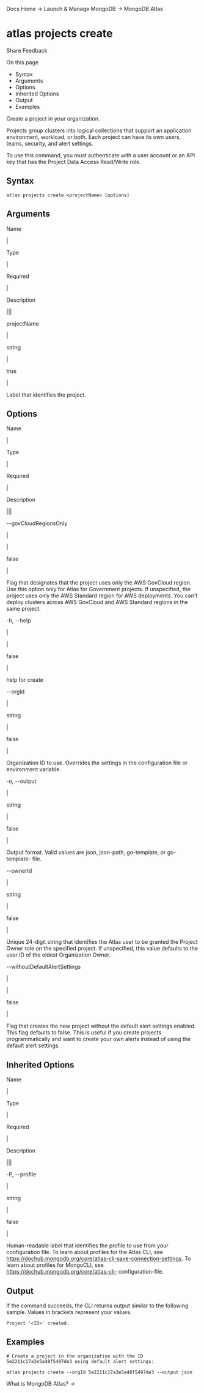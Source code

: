 Docs Home → Launch & Manage MongoDB → MongoDB Atlas

# atlas projects create

Share Feedback

On this page

  * Syntax
  * Arguments
  * Options
  * Inherited Options
  * Output
  * Examples

Create a project in your organization.

Projects group clusters into logical collections that support an application
environment, workload, or both. Each project can have its own users, teams,
security, and alert settings.

To use this command, you must authenticate with a user account or an API key
that has the Project Data Access Read/Write role.

## Syntax

    
    
    atlas projects create <projectName> [options]  
      
  
## Arguments

Name

|

Type

|

Required

|

Description  
  
|||  
  
projectName

|

string

|

true

|

Label that identifies the project.  
  
## Options

Name

|

Type

|

Required

|

Description  
  
|||  
  
\--govCloudRegionsOnly

|

|

false

|

Flag that designates that the project uses only the AWS GovCloud region. Use
this option only for Atlas for Government projects. If unspecified, the
project uses only the AWS Standard region for AWS deployments. You can't
deploy clusters across AWS GovCloud and AWS Standard regions in the same
project.  
  
-h, --help

|

|

false

|

help for create  
  
\--orgId

|

string

|

false

|

Organization ID to use. Overrides the settings in the configuration file or
environment variable.  
  
-o, --output

|

string

|

false

|

Output format. Valid values are json, json-path, go-template, or go-template-
file.  
  
\--ownerId

|

string

|

false

|

Unique 24-digit string that identifies the Atlas user to be granted the
Project Owner role on the specified project. If unspecified, this value
defaults to the user ID of the oldest Organization Owner.  
  
\--withoutDefaultAlertSettings

|

|

false

|

Flag that creates the new project without the default alert settings enabled.
This flag defaults to false. This is useful if you create projects
programmatically and want to create your own alerts instead of using the
default alert settings.  
  
## Inherited Options

Name

|

Type

|

Required

|

Description  
  
|||  
  
-P, --profile

|

string

|

false

|

Human-readable label that identifies the profile to use from your
configuration file. To learn about profiles for the Atlas CLI, see
https://dochub.mongodb.org/core/atlas-cli-save-connection-settings. To learn
about profiles for MongoCLI, see https://dochub.mongodb.org/core/atlas-cli-
configuration-file.  
  
## Output

If the command succeeds, the CLI returns output similar to the following
sample. Values in brackets represent your values.

    
    
    Project '<ID>' created.  
      
  
## Examples

    
    
    # Create a project in the organization with the ID 5e2211c17a3e5a48f5497de3 using default alert settings:  
      
    atlas projects create --orgId 5e2211c17a3e5a48f5497de3 --output json  
  
What is MongoDB Atlas? →

